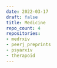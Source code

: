 ```yaml
---
date: 2022-03-17
draft: false
title: Medicine
repo_count: 4
repositories:
- medrxiv
- peerj_preprints
- psyarxiv
- therapoid
---
```



